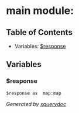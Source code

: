 # main module: 


## Table of Contents

* Variables: [$response](#var_response)


## Variables

### <a name="var_response"/> $response
```xquery
$response as  map:map
```





*Generated by [xquerydoc](https://github.com/xquery/xquerydoc)*

